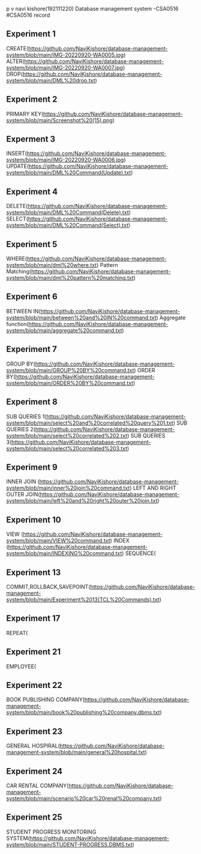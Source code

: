 p v navi kishore(192111220)
Database management system -CSA0516
#CSA0516 record
## Experiment 1
CREATE(https://github.com/NaviKishore/database-management-system/blob/main/IMG-20220920-WA0005.jpg)
ALTER(https://github.com/NaviKishore/database-management-system/blob/main/IMG-20220920-WA0007.jpg)
DROP(https://github.com/NaviKishore/database-management-system/blob/main/DML%20drop.txt)

## Experiment 2
PRIMARY KEY(https://github.com/NaviKishore/database-management-system/blob/main/Screenshot%20(15).png)

## Experment 3
INSERT(https://github.com/NaviKishore/database-management-system/blob/main/IMG-20220920-WA0006.jpg)
UPDATE(https://github.com/NaviKishore/database-management-system/blob/main/DML%20Command(Update).txt)

## Experiment 4
DELETE(https://github.com/NaviKishore/database-management-system/blob/main/DML%20Command(Delete).txt)
SELECT(https://github.com/NaviKishore/database-management-system/blob/main/DML%20Command(Select).txt)

## Experiment 5
WHERE(https://github.com/NaviKishore/database-management-system/blob/main/dml%20where.txt)
Pattern Matching(https://github.com/NaviKishore/database-management-system/blob/main/dml%20pattern%20matching.txt)

## Experiment 6
BETWEEN IN(https://github.com/NaviKishore/database-management-system/blob/main/between%20and%20IN%20command.txt)
Aggregate function(https://github.com/NaviKishore/database-management-system/blob/main/aggregate%20command.txt)

## Experiment 7
GROUP BY(https://github.com/NaviKishore/database-management-system/blob/main/GROUP%20BY%20command.txt)
ORDER BY(https://github.com/NaviKishore/database-management-system/blob/main/ORDER%20BY%20command.txt)

## Experiment 8
SUB QUERIES 1(https://github.com/NaviKishore/database-management-system/blob/main/select%20and%20correlated%20query%201.txt)
SUB QUERIES 2(https://github.com/NaviKishore/database-management-system/blob/main/select%20correlated%202.txt)
SUB QUERIES 3(https://github.com/NaviKishore/database-management-system/blob/main/select%20correlated%203.txt)

## Experiment 9
INNER JOIN (https://github.com/NaviKishore/database-management-system/blob/main/inner%20join%20command.txt)
LEFT AND RIGHT OUTER JOIN(https://github.com/NaviKishore/database-management-system/blob/main/left%20and%20right%20outer%20join.txt)

## Experiment 10
VIEW (https://github.com/NaviKishore/database-management-system/blob/main/VIEW%20command.txt)
INDEX (https://github.com/NaviKishore/database-management-system/blob/main/INDEXING%20command.txt)
SEQUENCE(

## Experiment 13
COMMIT,ROLLBACK,SAVEPOINT(https://github.com/NaviKishore/database-management-system/blob/main/Experiment%2013(TCL%20Commands).txt)

## Experiment 17
REPEAT(

## Experiment 21
EMPLOYEE(

## Experiment 22
BOOK PUBLISHING COMPANY(https://github.com/NaviKishore/database-management-system/blob/main/book%20publishing%20company.dbms.txt)

## Experiment 23
GENERAL HOSPIRAL(https://github.com/NaviKishore/database-management-system/blob/main/general%20hospital.txt)

## Experiment 24
CAR RENTAL COMPANY(https://github.com/NaviKishore/database-management-system/blob/main/scenario%20car%20renal%20company.txt)

## Experiment 25
STUDENT PROGRESS MONITORING SYSTEM(https://github.com/NaviKishore/database-management-system/blob/main/STUDENT-PROGRESS.DBMS.txt)
